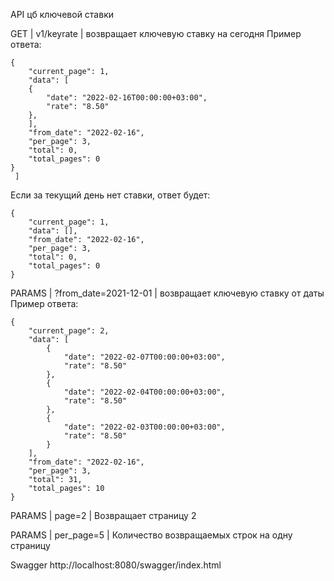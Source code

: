 API цб ключевой ставки

GET | v1/keyrate | возвращает ключевую ставку на сегодня
Пример ответа:
```
{
    "current_page": 1,
    "data": [
    {
        "date": "2022-02-16T00:00:00+03:00",
        "rate": "8.50"
    },
    ],
    "from_date": "2022-02-16",
    "per_page": 3,
    "total": 0,
    "total_pages": 0
}
 ]
```

Если за текущий день нет ставки, ответ будет:
```
{
    "current_page": 1,
    "data": [],
    "from_date": "2022-02-16",
    "per_page": 3,
    "total": 0,
    "total_pages": 0
}
```

PARAMS | ?from_date=2021-12-01 | возвращает ключевую ставку от даты
Пример ответа:
```
{
    "current_page": 2,
    "data": [
        {
            "date": "2022-02-07T00:00:00+03:00",
            "rate": "8.50"
        },
        {
            "date": "2022-02-04T00:00:00+03:00",
            "rate": "8.50"
        },
        {
            "date": "2022-02-03T00:00:00+03:00",
            "rate": "8.50"
        }
    ],
    "from_date": "2022-02-16",
    "per_page": 3,
    "total": 31,
    "total_pages": 10
}
```
PARAMS | page=2 | Возвращает страницу 2

PARAMS | per_page=5 | Количество возвращаемых строк на одну страницу


Swagger http://localhost:8080/swagger/index.html

